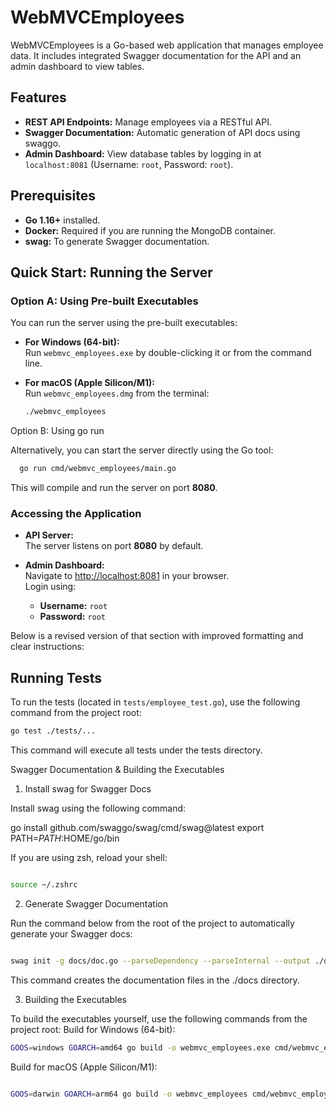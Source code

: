 # WebMVCEmployees

WebMVCEmployees is a Go-based web application that manages employee data. It includes integrated Swagger documentation for the API and an admin dashboard to view tables.

## Features

- **REST API Endpoints:** Manage employees via a RESTful API.
- **Swagger Documentation:** Automatic generation of API docs using swaggo.
- **Admin Dashboard:** View database tables by logging in at `localhost:8081` (Username: `root`, Password: `root`).

## Prerequisites

- **Go 1.16+** installed.
- **Docker:** Required if you are running the MongoDB container.
- **swag:** To generate Swagger documentation.

## Quick Start: Running the Server

### Option A: Using Pre-built Executables

You can run the server using the pre-built executables:

- **For Windows (64-bit):**  
  Run `webmvc_employees.exe` by double-clicking it or from the command line.

- **For macOS (Apple Silicon/M1):**  
  Run `webmvc_employees.dmg` from the terminal:

  ```bash
  ./webmvc_employees
  ```

Option B: Using go run

Alternatively, you can start the server directly using the Go tool:

```bash
  go run cmd/webmvc_employees/main.go
```

This will compile and run the server on port **8080**.

### Accessing the Application

- **API Server:**  
  The server listens on port **8080** by default.

- **Admin Dashboard:**  
  Navigate to [http://localhost:8081](http://localhost:8081) in your browser.  
  Login using:
  - **Username:** `root`
  - **Password:** `root`

Below is a revised version of that section with improved formatting and clear instructions:

## Running Tests

To run the tests (located in `tests/employee_test.go`), use the following command from the project root:

```bash
go test ./tests/...
```

This command will execute all tests under the tests directory.

Swagger Documentation & Building the Executables

1. Install swag for Swagger Docs

Install swag using the following command:

go install github.com/swaggo/swag/cmd/swag@latest
export PATH=$PATH:$HOME/go/bin

If you are using zsh, reload your shell:

```bash

source ~/.zshrc
```

2. Generate Swagger Documentation

Run the command below from the root of the project to automatically generate your Swagger docs:

```bash

swag init -g docs/doc.go --parseDependency --parseInternal --output ./docs
```

This command creates the documentation files in the ./docs directory.

3. Building the Executables

To build the executables yourself, use the following commands from the project root:
Build for Windows (64-bit):

```bash
GOOS=windows GOARCH=amd64 go build -o webmvc_employees.exe cmd/webmvc_employees/main.go
```

Build for macOS (Apple Silicon/M1):

```bash

GOOS=darwin GOARCH=arm64 go build -o webmvc_employees cmd/webmvc_employees/main.go
```
